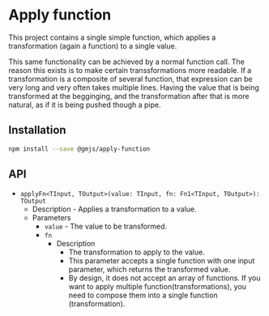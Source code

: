 # Apply function

This project contains a single simple function, which applies a transformation (again a function) to a single value.

This same functionality can be achieved by a normal function call. The reason this exists is to make certain transsformations more readable. If a transformation is a composite of several function, that expression can be very long and very often takes multiple lines. Having the value that is being transformed at the begginging, and the transformation after that is more natural, as if it is being pushed though a pipe.

## Installation

```bash
npm install --save @gmjs/apply-function
```

## API

- `applyFn<TInput, TOutput>(value: TInput, fn: Fn1<TInput, TOutput>): TOutput`
  - Description - Applies a transformation to a value.
  - Parameters
    - `value` - The value to be transformed.
    - `fn`
      - Description
        - The transformation to apply to the value.
        - This parameter accepts a single function with one input parameter, which returns the transformed value.
        - By design, it does not accept an array of functions. If you want to apply multiple function(transformations), you need to compose them into a single function (transformation).
